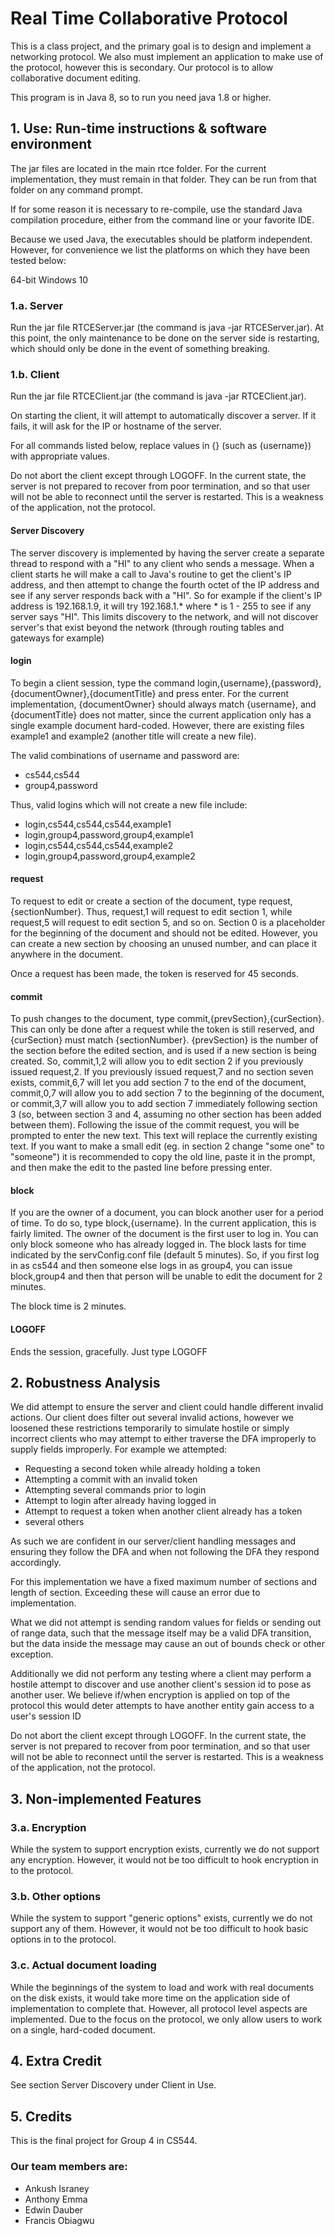 # Real Time Collaborative Protocol

This is a class project, and the primary goal is to design and implement a networking protocol.  We also must implement an application to make use of the protocol, however this is secondary.  Our protocol is to allow collaborative document editing.

This program is in Java 8, so to run you need java 1.8 or higher.

## 1. Use: Run-time instructions & software environment

The jar files are located in the main rtce folder.  For the current implementation, they must remain in that folder.
They can be run from that folder on any command prompt.

If for some reason it is necessary to re-compile, use the standard Java compilation procedure, either from the command line or your favorite IDE.

Because we used Java, the executables should be platform independent.  However, for convenience we list the platforms on which they have been tested below:

64-bit Windows 10

### 1.a. Server

Run the jar file RTCEServer.jar (the command is java -jar RTCEServer.jar).  At this point, the only maintenance to be done on the server side is restarting, which should only be done in the event of something breaking.

### 1.b. Client 

Run the jar file RTCEClient.jar (the command is java -jar RTCEClient.jar).

On starting the client, it will attempt to automatically discover a server.  If it fails, it will ask for the IP or hostname of the server.

For all commands listed below, replace values in {} (such as {username}) with appropriate values.

Do not abort the client except through LOGOFF.  In the current state, the server is not prepared to recover from poor termination, and so that user will not be able to reconnect until the server is restarted.  This is a weakness of the application, not the protocol.

#### Server Discovery

The server discovery is implemented by having the server create a separate thread to respond with a 
"HI" to any client who sends a message.    When a client starts he will make a call to Java's routine
to get the client's IP address, and then attempt to change the fourth octet of the IP address and see
if any server responds back with a "HI".   So for example if the client's IP address is 192.168.1.9, it will
try 192.168.1.* where * is 1 - 255 to see if any server says "HI".    This limits discovery to the network, and will not discover server's that exist beyond the network (through routing tables and gateways for example)  

#### login

To begin a client session, type the command login,{username},{password},{documentOwner},{documentTitle} and press enter.
For the current implementation, {documentOwner} should always match {username}, and {documentTitle} does not matter, since the current application only has a single example document hard-coded.  However, there are existing files example1 and example2 (another title will create a new file).

The valid combinations of username and password are:

- cs544,cs544
- group4,password

Thus, valid logins which will not create a new file include:

- login,cs544,cs544,cs544,example1
- login,group4,password,group4,example1
- login,cs544,cs544,cs544,example2
- login,group4,password,group4,example2

#### request

To request to edit or create a section of the document, type request,{sectionNumber}.  Thus, request,1 will request to edit section 1, while request,5 will request to edit section 5, and so on.  Section 0 is a placeholder for the beginning of the document and should not be edited.  However, you can create a new section by choosing an unused number, and can place it anywhere in the document.

Once a request has been made, the token is reserved for 45 seconds.

#### commit

To push changes to the document, type commit,{prevSection},{curSection}.  This can only be done after a request while the token is still reserved, and {curSection} must match {sectionNumber}.  {prevSection} is the number of the section before the edited section, and is used if a new section is being created.  So, commit,1,2 will allow you to edit section 2 if you previously issued request,2.  If you previously issued request,7 and no section seven exists, commit,6,7 will let you add section 7 to the end of the document, commit,0,7 will allow you to add section 7 to the beginning of the document, or commit,3,7 will allow you to add section 7 immediately following section 3 (so, between section 3 and 4, assuming no other section has been added between them).
Following the issue of the commit request, you will be prompted to enter the new text.  This text will replace the currently existing text.  If you want to make a small edit (eg. in section 2 change "some one" to "someone") it is recommended to copy the old line, paste it in the prompt, and then make the edit to the pasted line before pressing enter.

#### block

If you are the owner of a document, you can block another user for a period of time.  To do so, type block,{username}.  In the current application, this is fairly limited.  The owner of the document is the first user to log in.  You can only block someone who has already logged in.  The block lasts for time indicated by the servConfig.conf file (default 5 minutes).  So, if you first log in as cs544 and then someone else logs in as group4, you can issue block,group4 and then that person will be unable to edit the document for 2 minutes.

The block time is 2 minutes.

#### LOGOFF

Ends the session, gracefully. Just type LOGOFF

## 2. Robustness Analysis

We did attempt to ensure the server and client could handle different invalid actions.   Our client
does filter out several invalid actions, however we loosened these restrictions temporarily to simulate
hostile or simply incorrect clients who may attempt to either traverse the DFA improperly to supply fields
improperly.   For example we attempted:
- Requesting a second token while already holding a token
- Attempting a commit with an invalid token
- Attempting several commands prior to login
- Attempt to login after already having logged in
- Attempt to request a token when another client already has a token
- several others

As such we are confident in our server/client handling messages and ensuring they follow the DFA and when
not following the DFA they respond accordingly.   

For this implementation we have a fixed maximum number of sections and length of section.  Exceeding these will cause an error due to implementation.

What we did not attempt is sending random values for fields or sending out of range data, such that the
message itself may be a valid DFA transition, but the data inside the message may cause an out of bounds
check or other exception.   

Additionally we did not perform any testing where a client may perform a hostile attempt to discover and
use another client's session id to pose as another user.   We believe if/when encryption is applied on
top of the protocol this would deter attempts to have another entity gain access to a user's session ID 

Do not abort the client except through LOGOFF.  In the current state, the server is not prepared to recover from poor termination, and so that user will not be able to reconnect until the server is restarted.  This is a weakness of the application, not the protocol.

## 3. Non-implemented Features

### 3.a. Encryption

While the system to support encryption exists, currently we do not support any encryption.  However, it would not be too difficult to hook encryption in to the protocol.

### 3.b. Other options

While the system to support "generic options" exists, currently we do not support any of them.  However, it would not be too difficult to hook basic options in to the protocol.

### 3.c. Actual document loading

While the beginnings of the system to load and work with real documents on the disk exists, it would take more time on the application side of implementation to complete that.  However, all protocol level aspects are implemented.  Due to the focus on the protocol, we only allow users to work on a single, hard-coded document.

## 4. Extra Credit

See section Server Discovery under Client in Use.

## 5. Credits

This is the final project for Group 4 in CS544.

### Our team members are:
* Ankush Israney
* Anthony Emma
* Edwin Dauber
* Francis Obiagwu
